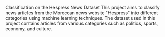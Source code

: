 Classification on the Hespress News Dataset
This project aims to classify news articles from the Moroccan news website "Hespress" into different categories using machine learning techniques. The dataset used in this project contains articles from various categories such as politics, sports, economy, and culture.
